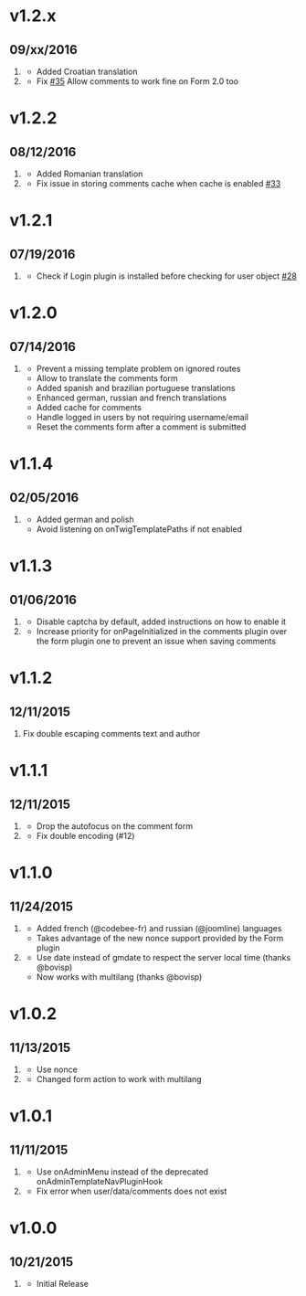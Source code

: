 # v1.2.x
## 09/xx/2016

1. [](#improved)
    * Added Croatian translation
1. [](#bugfix)
    * Fix [#35](https://github.com/getgrav/grav-plugin-comments/issues/35) Allow comments to work fine on Form 2.0 too

# v1.2.2
## 08/12/2016

1. [](#improved)
    * Added Romanian translation
1. [](#bugfix)
    * Fix issue in storing comments cache when cache is enabled [#33](https://github.com/getgrav/grav-plugin-comments/issues/33)

# v1.2.1
## 07/19/2016

1. [](#bugfix)
    * Check if Login plugin is installed before checking for user object [#28](https://github.com/getgrav/grav-plugin-comments/issues/28)

# v1.2.0
## 07/14/2016

1. [](#improved)
    * Prevent a missing template problem on ignored routes
    * Allow to translate the comments form
    * Added spanish and brazilian portuguese translations
    * Enhanced german, russian and french translations
    * Added cache for comments
    * Handle logged in users by not requiring username/email
    * Reset the comments form after a comment is submitted

# v1.1.4
## 02/05/2016

1. [](#improved)
    * Added german and polish
    * Avoid listening on onTwigTemplatePaths if not enabled

# v1.1.3
## 01/06/2016

1. [](#improved)
    * Disable captcha by default, added instructions on how to enable it
1. [](#bugfix)
    * Increase priority for onPageInitialized in the comments plugin over the form plugin one to prevent an issue when saving comments

# v1.1.2
## 12/11/2015

1. [](#improved)
    Fix double escaping comments text and author

# v1.1.1
## 12/11/2015

1. [](#improved)
    * Drop the autofocus on the comment form
1. [](#bugfix)
    * Fix double encoding (#12)

# v1.1.0
## 11/24/2015

1. [](#new)
    * Added french (@codebee-fr) and russian (@joomline) languages
    * Takes advantage of the new nonce support provided by the Form plugin
1. [](#improved)
    * Use date instead of gmdate to respect the server local time (thanks @bovisp)
    * Now works with multilang (thanks @bovisp)


# v1.0.2
## 11/13/2015

1. [](#improved)
    * Use nonce
1. [](#improved)
    * Changed form action to work with multilang

# v1.0.1
## 11/11/2015

1. [](#improved)
    * Use onAdminMenu instead of the deprecated onAdminTemplateNavPluginHook
1. [](#bugfix)
    * Fix error when user/data/comments does not exist


# v1.0.0
## 10/21/2015

1. [](#new)
    * Initial Release
